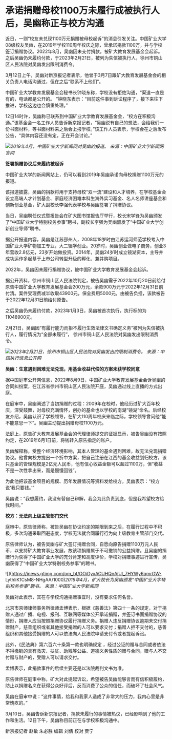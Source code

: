 # 承诺捐赠母校1100万未履行成被执行人后，吴幽称正与校方沟通

近日，一则“校友未兑现1100万元捐赠被母校起诉”的消息引发关注。中国矿业大学08级校友吴幽，在2019年学校110周年校庆之际，曾承诺捐款1100万，并与学校签订捐赠协议。2022年8月，吴幽因未支付捐款，被矿大教育发展基金会起诉。之后吴幽仍未履约付款，于2023年2月21日，被列为失信被执行人，徐州市铜山区人民法院对吴幽发出限制消费令。

3月12日上午，吴幽对新京报记者表示，他曾于3月7日跟矿大教育发展基金会的相关负责人电话沟通过，但在之后“联系不上他们”。

中国矿业大学教育发展基金会秘书长钟晓东称，学校没有拒绝沟通，“渠道一直是有的，电话都是公开的。
”钟晓东表示：“目前这件事到诉讼程序了，接下来往下推进，学校这边也会慎重处理。”

12日14时许，吴幽称已联系到中国矿业大学教育发展基金会，“校方在积极沟通。”该基金会一名工作人员告诉新京报记者，“吴幽说有自己的想法，会给我们一份书面材料，等书面材料来之后会上报学校。”该工作人员表示，学校会在之后发布公告，“具体内容还没有定，正在开会讨论。”

![](https://inews.gtimg.com/om_bt/OPVqnO1f3uBSrZl-q8gMLmXZ1h1sZQxaV6_fuEzjFTMvQAA/1000)_2019年4月，中国矿业大学新闻网对吴幽的报道。
来源：中国矿业大学新闻网官网_

**签署捐赠协议后未履约被起诉**

中国矿业大学的新闻网站上，仍可以看到2019年吴幽承诺向母校捐赠1100万元的报道。

该报道披露，吴幽的捐款将用于支持母校“双一流”建设和人才培养，在学校基金会设立高端人才计划基金、家庭经济困难本科生海外实习基金、名人名师讲座基金和创新创业基金，矿大副校长李强代表学校与吴幽签署了捐赠协议。

当日，吴幽聘任仪式暨报告会在矿大图书馆报告厅举行，校长宋学锋为吴幽颁发了“中国矿业大学特别校务参事”聘书，副校长李强为吴幽颁发了“中国矿业大学创新创业导师”聘书。

据公开报道内容，吴幽是江苏邳州人，2008年18岁时由江苏运河师范学校考入中国矿业大学矿物加工专业，大二辍学创业。20岁时，吴幽创业做电子商务，创业3年营收2.8亿元，23岁开始做投资。2014年，吴幽24岁时成立镜湖资本，主导并成功运作多起基于上市公司转型升级的孵化、兼并购项目。

2022年，吴幽因未履行捐赠协议，被中国矿业大学教育发展基金会起诉。

据公开资料，徐州市铜山区人民法院判定，被告吴幽需于2022年10月20日前给付原告中国矿业大学教育发展基金会200万元，余款900万元于2022年12月31日前付清。案件受理费减半收取43900元，保全费用5000元，由被告负担，该款被告于2022年12月31日前给付原告。

之后吴幽仍未履约付款，2023年1月3日，吴幽被首次执行，执行标的为11048900元。

2月21日，吴幽因“有履行能力而拒不履行生效法律文书确定义务”被列为失信被执行人，履行情况为“全部未履行”， 徐州市铜山区人民法院对吴幽发出限制消费令。

![](https://inews.gtimg.com/om_bt/Oe3zNUgfyEKeMJJfRim9V0CK2O_bXLfM5uDfZLfSVSlrUAA/1000)_2023年2月21日，徐州市铜山区人民法院对吴幽发出的限制消费令。
来源：中国执行信息公开网_

**吴幽：生意遇到困难无法兑现，用基金收益代偿的方案未获学校同意**

据中国庭审公开网信息，2022年8月9日，中国矿业大学教育发展基金会诉吴幽的合同纠纷案，在江苏省徐州市铜山区人民法院开庭，吴幽通过线上直播的方式出庭。

在庭审中，吴幽阐述了当初捐赠的过程：2009年在校时，他经历过矿大百年校庆，深受鼓舞，对母校充满情怀，创办的基金也以学校的南湖“镜湖”命名。后经校友介绍，吴幽认识了学校领导，在矿大110周年校庆来临之际，学校领导曾问他“能不能意思一下”。吴幽主动提出捐赠母校1100万元。

法庭上，原告矿大教育发展基金会的代理律师提交的证据显示，被告吴幽没有按照约定，在2019年6月1日前，将钱转入原告指定的账户。

吴幽解释称，受整个经济环境影响，其本人管理的基金遇到困难，故无法兑现捐赠协议。他曾向校方提出一个折中方案，把自己注册在江西的基金收益划归校方，该只基金的管理规模是2亿元人民币，他有信心收益金额可以超过1100万，但“收益不是一次性拿出来，而是慢慢回钱”。

为此他把该基金项目的规模、历年发展情况等资料发给校方，吴幽表示：“校方说‘我只要钱。’”

吴幽说：“我想履约，我没有替自己辩解，我会为此负责到底，但是我希望校方给我时间。”

**校方：无法向上级主管部门交代**

庭审中，原告律师称，被告吴幽在协议约定的期限到来之后，在履行过程中不积极，多次沟通采取回避态度，学校无法就合同履行行为向上级教育主管部门交代。

原告律师认为，被告吴幽与矿大签订捐赠合同，自愿向原告捐赠1100万元人民币，以支持矿大教育事业发展，故该项捐赠属于不可撤销的公益捐赠。且吴幽的捐赠行为获得了中国矿业大学的充分肯定和高度评价，学校对捐赠事迹进行宣传，吴幽获得了“中国矿业大学特别校务参事”的聘书。

![](https://inews.gtimg.com/om_bt/OOiGyxACUHQnAjUI_7HYWy6qmrGW-
LythliK1CsM8-NHgAA/1000)_2019年4月，矿大校长为吴幽颁发“中国矿业大学特别校务参事”聘书。 来源：中国矿业大学新闻网_

吴幽对此表示，其在与学校沟通捐赠事宜时，没有要求任何名誉。

北京市京师律师事务所律师孟博表示，根据《慈善法》第四十一条的规定，对于捐赠人通过广播、电视、报刊、互联网等媒体公开承诺捐赠，并签订书面捐赠协议的情形，捐赠人应当按照捐赠协议履行捐赠义务。捐赠人违反捐赠协议逾期未交付捐赠财产，慈善组织或者其他接受捐赠的人可以要求交付；捐赠人拒不交付的，慈善组织和其他接受捐赠的人可以依法向人民法院申请支付令或者提起诉讼。

此外，《民法典》第六百六十条第一款也明确规定
，经过公证的赠与合同或者依法不得撤销的具有救灾、扶贫、助残等公益、道德义务性质的赠与合同，赠与人不交付赠与财产的，受赠人可以请求交付。

孟博表示，此捐款事件的后续主要还是以法院裁判文书为准。

原告律师在庭审中称，矿大对此提起诉讼，希望被告吴幽能够言而有信积极履约，防止以捐赠名义在获得公众好评后，反而消费了公众的信任，而破坏了社会风气。

吴幽在庭审中说：“这件事情，给我和我家人造成了非常大的压力，我内心里是非常愧疚的。”

3月10日，吴幽告诉新京报记者，捐款未履行的事情被热议，已经影响到了他的工作和生活。12日下午，吴幽称目前正在与学校积极沟通中。

新京报记者 赵敏 朱必胜 编辑 刘倩 校对 贾宁

